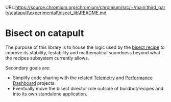 URL:https://source.chromium.org/chromium/chromium/src/+/main:third_party\catapult\experimental\bisect_lib\README.md
<!-- Copyright 2015 The Chromium Authors. All rights reserved.
     Use of this source code is governed by a BSD-style license that can be
     found in the LICENSE file.
-->
Bisect on catapult
=================

The purpose of this library is to house the logic used by the [bisect
recipe](https://code.google.com/p/chromium/codesearch#chromium/build/scripts/slave/recipes/bisect.py)
to improve its stability, testability and mathematical soundness beyond what the
recipes subsystem currently allows.

Secondary goals are:

 * Simplify code sharing with the related [Telemetry](/telemetry/README.md) and [Performance Dashboard](/dashboard/README.md) projects.
 * Eventually move the bisect director role outside of buildbot/recipes and
   into its own standalone application.

